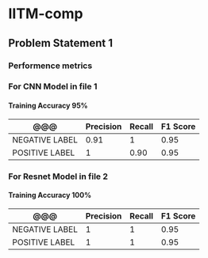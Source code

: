 # IITM-comp
## Problem Statement 1
### Performence metrics 
### For CNN Model in file 1

#### Training Accuracy 95%
| @@@             | Precision | Recall | F1 Score |
| --------------- | --------- | ------ | -------- | 
| NEGATIVE LABEL  | 0.91      | 1      | 0.95    |
| POSITIVE LABEL  | 1         | 0.90   | 0.95    |

### For Resnet Model in file 2
#### Training Accuracy 100%
| @@@             | Precision | Recall | F1 Score |
| --------------- | --------- | ------ | -------- | 
| NEGATIVE LABEL  | 1         | 1      | 0.95    |
| POSITIVE LABEL  | 1         | 1      | 0.95    |
